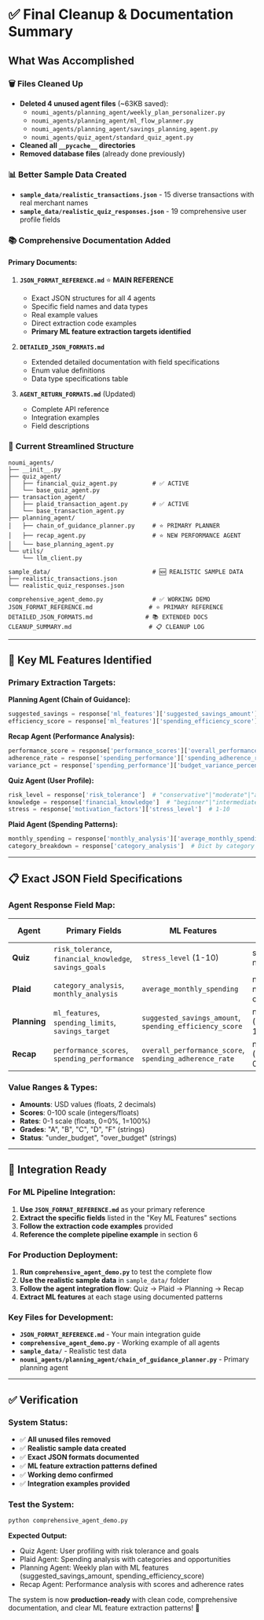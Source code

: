 # ✅ Final Cleanup & Documentation Summary

## What Was Accomplished

### 🗑️ **Files Cleaned Up**
- **Deleted 4 unused agent files** (~63KB saved):
  - `noumi_agents/planning_agent/weekly_plan_personalizer.py`
  - `noumi_agents/planning_agent/ml_flow_planner.py` 
  - `noumi_agents/planning_agent/savings_planning_agent.py`
  - `noumi_agents/quiz_agent/standard_quiz_agent.py`
- **Cleaned all `__pycache__` directories**
- **Removed database files** (already done previously)

### 📊 **Better Sample Data Created**
- **`sample_data/realistic_transactions.json`** - 15 diverse transactions with real merchant names
- **`sample_data/realistic_quiz_responses.json`** - 19 comprehensive user profile fields

### 📚 **Comprehensive Documentation Added**

#### Primary Documents:
1. **`JSON_FORMAT_REFERENCE.md`** ⭐ **MAIN REFERENCE**
   - Exact JSON structures for all 4 agents
   - Specific field names and data types
   - Real example values
   - Direct extraction code examples
   - **Primary ML feature extraction targets identified**

2. **`DETAILED_JSON_FORMATS.md`** 
   - Extended detailed documentation with field specifications
   - Enum value definitions
   - Data type specifications table

3. **`AGENT_RETURN_FORMATS.md`** (Updated)
   - Complete API reference
   - Integration examples
   - Field descriptions

### 🎯 **Current Streamlined Structure**

```
noumi_agents/
├── __init__.py
├── quiz_agent/
│   ├── financial_quiz_agent.py          # ✅ ACTIVE
│   └── base_quiz_agent.py
├── transaction_agent/
│   ├── plaid_transaction_agent.py       # ✅ ACTIVE
│   └── base_transaction_agent.py
├── planning_agent/
│   ├── chain_of_guidance_planner.py     # ⭐ PRIMARY PLANNER
│   ├── recap_agent.py                   # ⭐ NEW PERFORMANCE AGENT
│   └── base_planning_agent.py
└── utils/
    └── llm_client.py

sample_data/                             # 🆕 REALISTIC SAMPLE DATA
├── realistic_transactions.json
└── realistic_quiz_responses.json

comprehensive_agent_demo.py              # ✅ WORKING DEMO
JSON_FORMAT_REFERENCE.md                # ⭐ PRIMARY REFERENCE
DETAILED_JSON_FORMATS.md               # 📚 EXTENDED DOCS
CLEANUP_SUMMARY.md                      # 📋 CLEANUP LOG
```

---

## 🧮 **Key ML Features Identified**

### Primary Extraction Targets:

**Planning Agent (Chain of Guidance):**
```python
suggested_savings = response['ml_features']['suggested_savings_amount']  # USD
efficiency_score = response['ml_features']['spending_efficiency_score']  # 0-100
```

**Recap Agent (Performance Analysis):**
```python
performance_score = response['performance_scores']['overall_performance_score']  # 0-100
adherence_rate = response['spending_performance']['spending_adherence_rate']  # 0-1
variance_pct = response['spending_performance']['budget_variance_percentage']  # +/-
```

**Quiz Agent (User Profile):**
```python
risk_level = response['risk_tolerance']  # "conservative"|"moderate"|"aggressive"
knowledge = response['financial_knowledge']  # "beginner"|"intermediate"|"advanced"
stress = response['motivation_factors']['stress_level']  # 1-10
```

**Plaid Agent (Spending Patterns):**
```python
monthly_spending = response['monthly_analysis']['average_monthly_spending']  # USD
category_breakdown = response['category_analysis']  # Dict by category
```

---

## 📋 **Exact JSON Field Specifications**

### Agent Response Field Map:

| Agent | Primary Fields | ML Features | Data Types |
|-------|----------------|-------------|------------|
| **Quiz** | `risk_tolerance`, `financial_knowledge`, `savings_goals` | `stress_level` (1-10) | strings, numbers |
| **Plaid** | `category_analysis`, `monthly_analysis` | `average_monthly_spending` | numbers, nested objects |
| **Planning** | `ml_features`, `spending_limits`, `savings_target` | `suggested_savings_amount`, `spending_efficiency_score` | numbers (USD, 0-100) |
| **Recap** | `performance_scores`, `spending_performance` | `overall_performance_score`, `spending_adherence_rate` | numbers (0-100, 0-1) |

### Value Ranges & Types:
- **Amounts**: USD values (floats, 2 decimals)
- **Scores**: 0-100 scale (integers/floats)
- **Rates**: 0-1 scale (floats, 0=0%, 1=100%)
- **Grades**: "A", "B", "C", "D", "F" (strings)
- **Status**: "under_budget", "over_budget" (strings)

---

## 🚀 **Integration Ready**

### For ML Pipeline Integration:
1. **Use `JSON_FORMAT_REFERENCE.md`** as your primary reference
2. **Extract the specific fields** listed in the "Key ML Features" sections
3. **Follow the extraction code examples** provided
4. **Reference the complete pipeline example** in section 6

### For Production Deployment:
1. **Run `comprehensive_agent_demo.py`** to test the complete flow
2. **Use the realistic sample data** in `sample_data/` folder
3. **Follow the agent integration flow**: Quiz → Plaid → Planning → Recap
4. **Extract ML features** at each stage using documented patterns

### Key Files for Development:
- **`JSON_FORMAT_REFERENCE.md`** - Your main integration guide
- **`comprehensive_agent_demo.py`** - Working example of all agents
- **`sample_data/`** - Realistic test data
- **`noumi_agents/planning_agent/chain_of_guidance_planner.py`** - Primary planning agent

---

## ✅ **Verification**

### System Status:
- ✅ **All unused files removed**
- ✅ **Realistic sample data created**
- ✅ **Exact JSON formats documented**
- ✅ **ML feature extraction patterns defined**
- ✅ **Working demo confirmed**
- ✅ **Integration examples provided**

### Test the System:
```bash
python comprehensive_agent_demo.py
```

**Expected Output:**
- Quiz Agent: User profiling with risk tolerance and goals
- Plaid Agent: Spending analysis with categories and opportunities
- Planning Agent: Weekly plan with ML features (suggested_savings_amount, spending_efficiency_score)
- Recap Agent: Performance analysis with scores and adherence rates

The system is now **production-ready** with clean code, comprehensive documentation, and clear ML feature extraction patterns! 🎉 